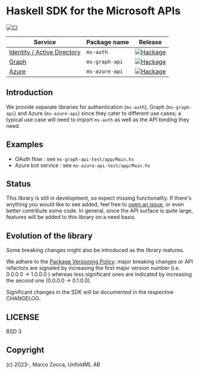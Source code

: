 # Haskell SDK for the Microsoft APIs

[![CI](https://github.com/unfoldml/ms-graph-api/actions/workflows/haskell.yml/badge.svg)](https://github.com/unfoldml/ms-graph-api/actions/workflows/haskell.yml)

| Service  | Package name | Release |
|---|---|---|
| [Identity / Active Directory](https://learn.microsoft.com/en-us/graph/azuread-identity-access-management-concept-overview) | `ms-auth` | [![Hackage](https://img.shields.io/hackage/v/ms-auth?style=for-the-badge)](https://hackage.haskell.org/package/ms-auth) |
| [Graph](https://learn.microsoft.com/en-us/graph/api/overview?view=graph-rest-1.0) | `ms-graph-api` | [![Hackage](https://img.shields.io/hackage/v/ms-graph-api?style=for-the-badge)](https://hackage.haskell.org/package/ms-graph-api) | 
| [Azure](https://learn.microsoft.com/en-us/rest/api/azure/) | `ms-azure-api` |[![Hackage](https://img.shields.io/hackage/v/ms-azure-api?style=for-the-badge)](https://hackage.haskell.org/package/ms-azure-api) |


## Introduction

We provide separate libraries for authentication (`ms-auth`), Graph (`ms-graph-api`) and Azure (`ms-azure-api`) since they cater to different use cases; a typical use case will need to import  `ms-auth` as well as the API binding they need.

## Examples

* OAuth flow : see `ms-graph-api-test/app/Main.hs`
* Azure bot service : see `ms-azure-api-test/app/Main.hs`

## Status

This library is still in development, so expect missing functionality.
If there's anything you would like to see added, feel free to
[open an issue](https://github.com/unfoldml/ms-graph-api/issues/new), or even better contribute some code.
In general, since the API surface is quite large, features will be added to this library on a need basis.

## Evolution of the library

Some breaking changes might also be introduced as the library matures.

We adhere to the [Package Versioning Policy](https://pvp.haskell.org/): major breaking changes or API refactors are signaled by increasing the first major version number (i.e. 0.0.0.0 -> 1.0.0.0 ) whereas less significant ones are indicated by increasing the second one (0.0.0.0 -> 0.1.0.0).

Significant changes in the SDK will be documented in the respective CHANGELOG.

## LICENSE

BSD 3

## Copyright

(c) 2023-, Marco Zocca, UnfoldML AB
